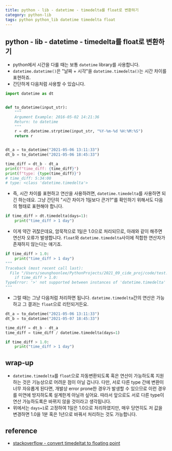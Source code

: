 ```yaml
---
title: python - lib - datetime - timedelta를 float로 변환하기 
category: python-lib
tags: python python_lib datetime timedelta float
---
```


## python - lib - datetime - timedelta를 float로 변환하기 

- python에서 시간을 다룰 때는 보통 `datetime` library를 사용합니다.
- `datetime.datetime()`은 "날짜 + 시각"을 `datetime.timedelta()`는 시간 차이를 표현하죠. 
- 간단하게 다음처럼 사용할 수 있습니다.

```python
import datetime as dt


def to_datetime(input_str):
    """
    Argument Example: 2016-05-02 14:21:36
    Return: to datetime
    """
    r = dt.datetime.strptime(input_str, "%Y-%m-%d %H:%M:%S")
    return r


dt_a = to_datetime("2021-05-06 13:11:33")
dt_b = to_datetime("2021-05-06 18:45:33")

time_diff = dt_b - dt_a
print(f"time_diff: {time_diff}")
print(f"type: {type(time_diff)}")
# time_diff: 5:34:00
# type: <class 'datetime.timedelta'>
```

- 즉, 시간 차이를 표현하고 연산을 사용하려면, `datetime.timedelta`를 사용하면 되긴 하는데요. 그냥 간단히 "시간 차이가 1일보다 큰가?"를 확인하기 위해서도 다음의 형태로 표현해야 합니다.

```python
if time_diff > dt.timedelta(days=1):
    print("time_diff > 1 day")
```

- 이게 약간 귀찮은데요, 암묵적으로 1일은 1.0으로 처리되므로, 아래와 같이 해주면 연산자 오류가 발생합니다. `float`와 `datetime.timedelta`사이에 적합한 연산자가 존재하지 않는다는 얘기죠.

```python
if time_diff > 1.0: 
    print("time_diff > 1 day")
"""
Traceback (most recent call last):
  File "/Users/seunghoonlee/PythonProjects/2021_09_cide_proj/code/test.py", line 20, in <module>
    if time_diff > 1.0: 
TypeError: '>' not supported between instances of 'datetime.timedelta' and 'float'
"""
```

- 그럴 때는 그냥 다음처럼 처리하면 됩니다. `datetime.timedelta`간의 연산은 가능하고 그 결과는 `float`으로 리턴되거든요.

```python
dt_a = to_datetime("2021-05-06 13:11:33")
dt_b = to_datetime("2021-05-07 18:45:33")

time_diff = dt_b - dt_a
time_diff = time_diff / datetime.timedelta(days=1)

if time_diff > 1.0: 
    print("time_diff > 1 day")
```

## wrap-up

- `datetime.timedelta`를 `float`으로 자동변환되도록 혹은 연산이 가능하도록 지원하는 것은 기능상으로 어려운 점이 아닐 겁니다. 다만, 서로 다른 type 간에 변환이 너무 자유롭게 된다면, 개발상 error prone한 경우가 발생할 수 있으므로 이런 경우를 미연에 방지하도록 설계한게 아닐까 싶어요. 따라서 앞으로도 서로 다른 type이 연산 가능하도록은 바뀌지 않을 것이라고 생각됩니다.
- 위에서는 `days=1`로 고정하여 1일은 1.0으로 처리하였지만, 매우 당연히도 저 값을 변경하면 1.0을 1분 혹은 1년으로 바꿔서 처리하는 것도 가능합니다.

## reference

- [stackoverflow - convert timedeltat to floating point](https://stackoverflow.com/questions/21414639/convert-timedelta-to-floating-point)
